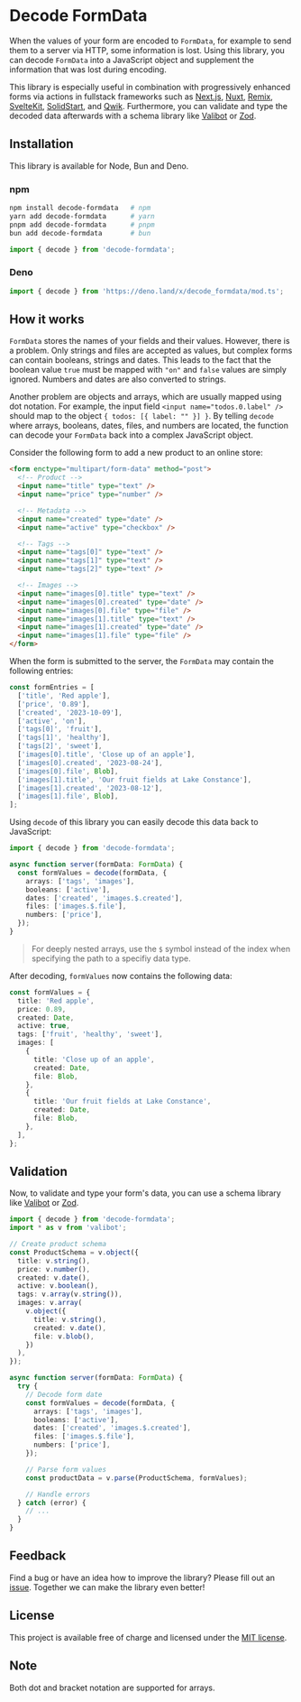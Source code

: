 # Decode FormData

When the values of your form are encoded to `FormData`, for example to send them to a server via HTTP, some information is lost. Using this library, you can decode `FormData` into a JavaScript object and supplement the information that was lost during encoding.

This library is especially useful in combination with progressively enhanced forms via actions in fullstack frameworks such as [Next.js](https://nextjs.org/), [Nuxt](https://nuxt.com/), [Remix](https://remix.run/), [SvelteKit](https://kit.svelte.dev/), [SolidStart](https://start.solidjs.com/), and [Qwik](https://qwik.builder.io/). Furthermore, you can validate and type the decoded data afterwards with a schema library like [Valibot](https://valibot.dev/) or [Zod](https://zod.dev/).

## Installation

This library is available for Node, Bun and Deno.

### npm

```bash
npm install decode-formdata   # npm
yarn add decode-formdata      # yarn
pnpm add decode-formdata      # pnpm
bun add decode-formdata       # bun
```

```ts
import { decode } from 'decode-formdata';
```

### Deno

```ts
import { decode } from 'https://deno.land/x/decode_formdata/mod.ts';
```

## How it works

`FormData` stores the names of your fields and their values. However, there is a problem. Only strings and files are accepted as values, but complex forms can contain booleans, strings and dates. This leads to the fact that the boolean value `true` must be mapped with `"on"` and `false` values are simply ignored. Numbers and dates are also converted to strings.

Another problem are objects and arrays, which are usually mapped using dot notation. For example, the input field `<input name="todos.0.label" />` should map to the object `{ todos: [{ label: "" }] }`. By telling `decode` where arrays, booleans, dates, files, and numbers are located, the function can decode your `FormData` back into a complex JavaScript object.

Consider the following form to add a new product to an online store:

```html
<form enctype="multipart/form-data" method="post">
  <!-- Product -->
  <input name="title" type="text" />
  <input name="price" type="number" />

  <!-- Metadata -->
  <input name="created" type="date" />
  <input name="active" type="checkbox" />

  <!-- Tags -->
  <input name="tags[0]" type="text" />
  <input name="tags[1]" type="text" />
  <input name="tags[2]" type="text" />

  <!-- Images -->
  <input name="images[0].title" type="text" />
  <input name="images[0].created" type="date" />
  <input name="images[0].file" type="file" />
  <input name="images[1].title" type="text" />
  <input name="images[1].created" type="date" />
  <input name="images[1].file" type="file" />
</form>
```

When the form is submitted to the server, the `FormData` may contain the following entries:

```ts
const formEntries = [
  ['title', 'Red apple'],
  ['price', '0.89'],
  ['created', '2023-10-09'],
  ['active', 'on'],
  ['tags[0]', 'fruit'],
  ['tags[1]', 'healthy'],
  ['tags[2]', 'sweet'],
  ['images[0].title', 'Close up of an apple'],
  ['images[0].created', '2023-08-24'],
  ['images[0].file', Blob],
  ['images[1].title', 'Our fruit fields at Lake Constance'],
  ['images[1].created', '2023-08-12'],
  ['images[1].file', Blob],
];
```

Using `decode` of this library you can easily decode this data back to JavaScript:

```ts
import { decode } from 'decode-formdata';

async function server(formData: FormData) {
  const formValues = decode(formData, {
    arrays: ['tags', 'images'],
    booleans: ['active'],
    dates: ['created', 'images.$.created'],
    files: ['images.$.file'],
    numbers: ['price'],
  });
}
```

> For deeply nested arrays, use the `$` symbol instead of the index when specifying the path to a specifiy data type.

After decoding, `formValues` now contains the following data:

```ts
const formValues = {
  title: 'Red apple',
  price: 0.89,
  created: Date,
  active: true,
  tags: ['fruit', 'healthy', 'sweet'],
  images: [
    {
      title: 'Close up of an apple',
      created: Date,
      file: Blob,
    },
    {
      title: 'Our fruit fields at Lake Constance',
      created: Date,
      file: Blob,
    },
  ],
};
```

## Validation

Now, to validate and type your form's data, you can use a schema library like [Valibot](https://valibot.dev/) or [Zod](https://zod.dev/).

```ts
import { decode } from 'decode-formdata';
import * as v from 'valibot';

// Create product schema
const ProductSchema = v.object({
  title: v.string(),
  price: v.number(),
  created: v.date(),
  active: v.boolean(),
  tags: v.array(v.string()),
  images: v.array(
    v.object({
      title: v.string(),
      created: v.date(),
      file: v.blob(),
    })
  ),
});

async function server(formData: FormData) {
  try {
    // Decode form date
    const formValues = decode(formData, {
      arrays: ['tags', 'images'],
      booleans: ['active'],
      dates: ['created', 'images.$.created'],
      files: ['images.$.file'],
      numbers: ['price'],
    });

    // Parse form values
    const productData = v.parse(ProductSchema, formValues);

    // Handle errors
  } catch (error) {
    // ...
  }
}
```

## Feedback

Find a bug or have an idea how to improve the library? Please fill out an [issue](https://github.com/fabian-hiller/decode-formdata/issues/new). Together we can make the library even better!

## License

This project is available free of charge and licensed under the [MIT license](https://github.com/fabian-hiller/decode-formdata/blob/main/LICENSE.md).

## Note

Both dot and bracket notation are supported for arrays.
